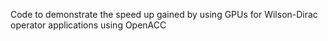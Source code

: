 Code to demonstrate the speed up gained by using GPUs for Wilson-Dirac operator applications using OpenACC
